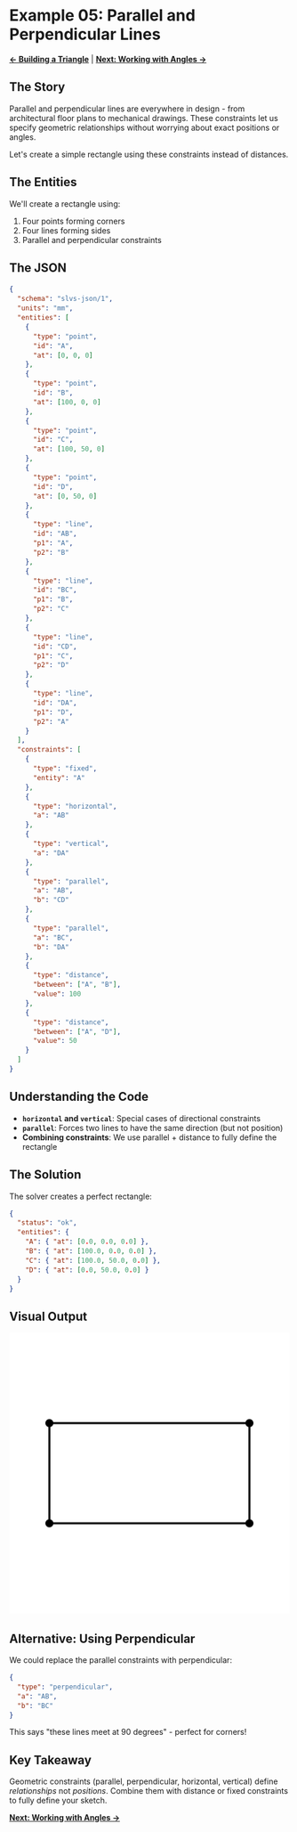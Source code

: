 # Example 05: Parallel and Perpendicular Lines

**[← Building a Triangle](04_triangle.md)** | **[Next: Working with Angles →](06_angles.md)**

## The Story

Parallel and perpendicular lines are everywhere in design - from architectural floor plans to mechanical drawings. These constraints let us specify geometric relationships without worrying about exact positions or angles.

Let's create a simple rectangle using these constraints instead of distances.

## The Entities

We'll create a rectangle using:
1. Four points forming corners
2. Four lines forming sides
3. Parallel and perpendicular constraints

## The JSON

```json
{
  "schema": "slvs-json/1",
  "units": "mm",
  "entities": [
    {
      "type": "point",
      "id": "A",
      "at": [0, 0, 0]
    },
    {
      "type": "point",
      "id": "B",
      "at": [100, 0, 0]
    },
    {
      "type": "point",
      "id": "C",
      "at": [100, 50, 0]
    },
    {
      "type": "point",
      "id": "D",
      "at": [0, 50, 0]
    },
    {
      "type": "line",
      "id": "AB",
      "p1": "A",
      "p2": "B"
    },
    {
      "type": "line",
      "id": "BC",
      "p1": "B",
      "p2": "C"
    },
    {
      "type": "line",
      "id": "CD",
      "p1": "C",
      "p2": "D"
    },
    {
      "type": "line",
      "id": "DA",
      "p1": "D",
      "p2": "A"
    }
  ],
  "constraints": [
    {
      "type": "fixed",
      "entity": "A"
    },
    {
      "type": "horizontal",
      "a": "AB"
    },
    {
      "type": "vertical",
      "a": "DA"
    },
    {
      "type": "parallel",
      "a": "AB",
      "b": "CD"
    },
    {
      "type": "parallel",
      "a": "BC",
      "b": "DA"
    },
    {
      "type": "distance",
      "between": ["A", "B"],
      "value": 100
    },
    {
      "type": "distance",
      "between": ["A", "D"],
      "value": 50
    }
  ]
}
```

## Understanding the Code

- **`horizontal` and `vertical`**: Special cases of directional constraints
- **`parallel`**: Forces two lines to have the same direction (but not position)
- **Combining constraints**: We use parallel + distance to fully define the rectangle

## The Solution

The solver creates a perfect rectangle:

```json
{
  "status": "ok",
  "entities": {
    "A": { "at": [0.0, 0.0, 0.0] },
    "B": { "at": [100.0, 0.0, 0.0] },
    "C": { "at": [100.0, 50.0, 0.0] },
    "D": { "at": [0.0, 50.0, 0.0] }
  }
}
```

## Visual Output

![Parallel and Perpendicular](05_parallel_perpendicular.svg)

## Alternative: Using Perpendicular

We could replace the parallel constraints with perpendicular:

```json
{
  "type": "perpendicular",
  "a": "AB",
  "b": "BC"
}
```

This says "these lines meet at 90 degrees" - perfect for corners!

## Key Takeaway

Geometric constraints (parallel, perpendicular, horizontal, vertical) define *relationships* not *positions*. Combine them with distance or fixed constraints to fully define your sketch.

**[Next: Working with Angles →](06_angles.md)**